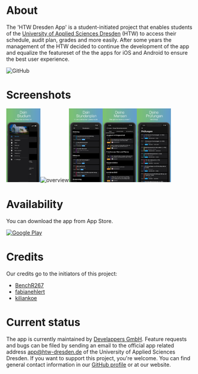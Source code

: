 # About
The 'HTW Dresden App' is a student-initiated project that enables students of the [University of Applied Sciences Dresden](https://www.htw-dresden.de/) (HTW) to access their schedule, audit plan, grades and more easily. After some years the management of the HTW decided to continue the development of the app and equalize the featureset of the the apps for iOS and Android to ensure the best user experience.

![GitHub](https://img.shields.io/github/license/HTWDD/HTWDresden-iOS)

# Screenshots
<img src="Screenshots/Screenshot_Start.jpg" alt="overview" width="18%"/><img src="Screenshots/Screenshot_Übersicht.jpg" alt="overview" width="18%"/><img src="Screenshots/Screenshot_Stundenplan.jpg" alt="timetable" width="18%"/><img src="Screenshots/Screenshot_Mensa.jpg" alt="canteen" width="18%"/><img src="Screenshots/Screenshot_Noten.jpg" alt="grades" width="18%"/> 

# Availability
You can download the app from App Store.

[<img src="https://developer.apple.com/app-store/marketing/guidelines/images/badge-download-on-the-app-store.svg" width="200" alt="Google Play"/>](https://apps.apple.com/de/app/htw-dresden/id1494111026&utm_source=github)

# Credits
Our credits go to the initiators of this project:
* [BenchR267](https://github.com/BenchR267)
* [fabianehlert](https://github.com/fabianehlert)
* [kiliankoe](https://github.com/kiliankoe)


# Current status
The app is currently maintained by [Develappers GmbH](https://www.develappers.de/). Feature requests and bugs can be filed by sending an email to the official app related address app@htw-dresden.de of the University of Applied Sciences Dresden. If you want to support this project, you're welcome. You can find general contact information in our [GitHub profile](https://github.com/DevelappersGmbH) or at our website.
